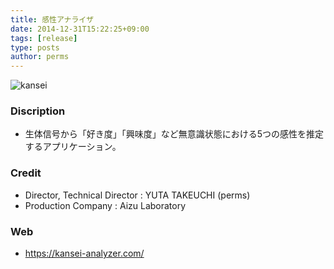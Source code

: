 ```yaml
---
title: 感性アナライザ
date: 2014-12-31T15:22:25+09:00
tags: [release]
type: posts
author: perms
---
```


![kansei](/img/works/kansei.png "kansei")

### Discription
- 生体信号から「好き度」「興味度」など無意識状態における5つの感性を推定するアプリケーション。

### Credit
- Director, Technical Director : YUTA TAKEUCHI (perms)
- Production Company : Aizu Laboratory

### Web
- https://kansei-analyzer.com/
